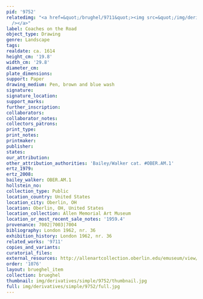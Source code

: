 ```yaml
---
pid: '9752'
relatedimg: "<a href=&quot;/brughel/9711&quot;><img src=&quot;/img/derivatives/simple/9711/thumbnail.jpg&quot;
  /></a>"
label: Coaches on the Road
object_type: Drawing
genre: Landscape
tags: 
realdate: ca. 1614
height_cm: '19.8'
width_cm: '29.8'
diameter_cm: 
plate_dimensions: 
support: Paper
drawing_medium: Pen, brown and blue wash
signature: 
signature_location: 
support_marks: 
further_inscription: 
collaborators: 
collaborator_notes: 
collectors_patrons: 
print_type: 
print_notes: 
printmaker: 
publisher: 
states: 
our_attribution: 
other_attribution_authorities: 'Bailey/Walker cat. #OBER.AM.1'
ertz_1979: 
ertz_2008: 
bailey_walker: OBER.AM.1
hollstein_no: 
collection_type: Public
location_country: United States
location_city: Oberlin, OH
location: Oberlin, OH, United States
location_collection: Allen Memorial Art Museum
location_or_most_recent_sale_notes: '1959.4'
provenance: 7002|7003|7004
bibliography: London 1962, nr. 36
exhibition_history: London 1962, nr. 36
related_works: '9711'
copies_and_variants: 
curatorial_files: 
external_resources: http://allenartcollection.oberlin.edu/emuseum/view/objects/asitem/id/7680
order: '1076'
layout: brueghel_item
collection: brueghel
thumbnail: img/derivatives/simple/9752/thumbnail.jpg
full: img/derivatives/simple/9752/full.jpg
---
```


